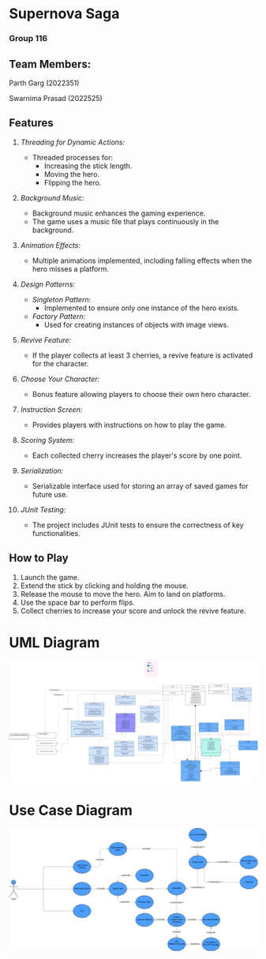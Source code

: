 # Supernova Saga

### Group 116

## Team Members:
Parth Garg (2022351)

Swarnima Prasad (2022525)

## Features

1. *Threading for Dynamic Actions:*
    - Threaded processes for:
        - Increasing the stick length.
        - Moving the hero.
        - Flipping the hero.

2. *Background Music:*
    - Background music enhances the gaming experience.
    - The game uses a music file that plays continuously in the background.

3. *Animation Effects:*
    - Multiple animations implemented, including falling effects when the hero misses a platform.

4. *Design Patterns:*
    - *Singleton Pattern:*
        - Implemented to ensure only one instance of the hero exists.
    - *Factory Pattern:*
        - Used for creating instances of objects with image views.

5. *Revive Feature:*
    - If the player collects at least 3 cherries, a revive feature is activated for the character.

6. *Choose Your Character:*
    - Bonus feature allowing players to choose their own hero character.

7. *Instruction Screen:*
    - Provides players with instructions on how to play the game.

8. *Scoring System:*
    - Each collected cherry increases the player's score by one point.

9. *Serialization:*
    - Serializable interface used for storing an array of saved games for future use.

10. *JUnit Testing:*
    - The project includes JUnit tests to ensure the correctness of key functionalities.

## How to Play

1. Launch the game.
2. Extend the stick by clicking and holding the mouse.
3. Release the mouse to move the hero. Aim to land on platforms.
4. Use the space bar to perform flips.
5. Collect cherries to increase your score and unlock the revive feature.

# UML Diagram

![Use Case Diagram](umlDiagram.png)

# Use Case Diagram

![Use Case Diagram](UseCaseDiagram.png)